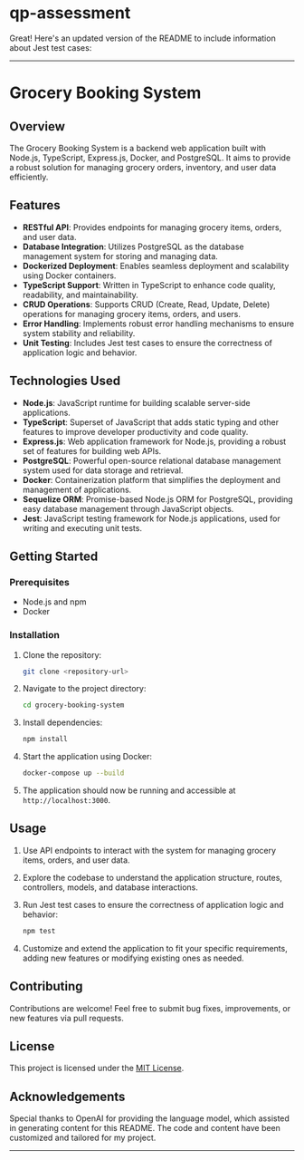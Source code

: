 # qp-assessment
Great! Here's an updated version of the README to include information about Jest test cases:

---

# Grocery Booking System

## Overview

The Grocery Booking System is a backend web application built with Node.js, TypeScript, Express.js, Docker, and PostgreSQL. It aims to provide a robust solution for managing grocery orders, inventory, and user data efficiently.

## Features

- **RESTful API**: Provides endpoints for managing grocery items, orders, and user data.
- **Database Integration**: Utilizes PostgreSQL as the database management system for storing and managing data.
- **Dockerized Deployment**: Enables seamless deployment and scalability using Docker containers.
- **TypeScript Support**: Written in TypeScript to enhance code quality, readability, and maintainability.
- **CRUD Operations**: Supports CRUD (Create, Read, Update, Delete) operations for managing grocery items, orders, and users.
- **Error Handling**: Implements robust error handling mechanisms to ensure system stability and reliability.
- **Unit Testing**: Includes Jest test cases to ensure the correctness of application logic and behavior.

## Technologies Used

- **Node.js**: JavaScript runtime for building scalable server-side applications.
- **TypeScript**: Superset of JavaScript that adds static typing and other features to improve developer productivity and code quality.
- **Express.js**: Web application framework for Node.js, providing a robust set of features for building web APIs.
- **PostgreSQL**: Powerful open-source relational database management system used for data storage and retrieval.
- **Docker**: Containerization platform that simplifies the deployment and management of applications.
- **Sequelize ORM**: Promise-based Node.js ORM for PostgreSQL, providing easy database management through JavaScript objects.
- **Jest**: JavaScript testing framework for Node.js applications, used for writing and executing unit tests.

## Getting Started

### Prerequisites

- Node.js and npm
- Docker

### Installation

1. Clone the repository:

   ```bash
   git clone <repository-url>
   ```

2. Navigate to the project directory:

   ```bash
   cd grocery-booking-system
   ```

3. Install dependencies:

   ```bash
   npm install
   ```

4. Start the application using Docker:

   ```bash
   docker-compose up --build
   ```

5. The application should now be running and accessible at `http://localhost:3000`.

## Usage

1. Use API endpoints to interact with the system for managing grocery items, orders, and user data.
2. Explore the codebase to understand the application structure, routes, controllers, models, and database interactions.
3. Run Jest test cases to ensure the correctness of application logic and behavior:

   ```bash
   npm test
   ```

4. Customize and extend the application to fit your specific requirements, adding new features or modifying existing ones as needed.

## Contributing

Contributions are welcome! Feel free to submit bug fixes, improvements, or new features via pull requests.

## License

This project is licensed under the [MIT License](LICENSE).

## Acknowledgements

Special thanks to OpenAI for providing the language model, which assisted in generating content for this README. The code and content have been customized and tailored for my project.

---
